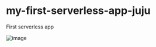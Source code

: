 # my-first-serverless-app-juju
First serverless app

![image](https://github.com/JulianLinJuJu/my-first-serverless-app-juju/assets/127754667/de22dd79-a299-4436-b9a1-38d8ae937c05)

